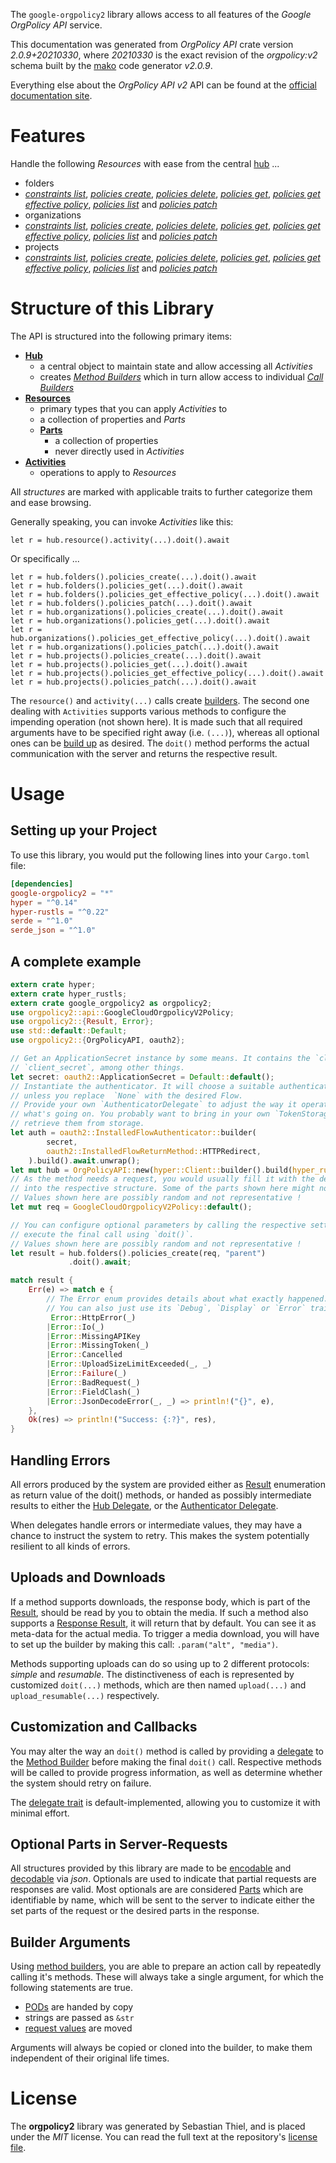 <!---
DO NOT EDIT !
This file was generated automatically from 'src/mako/api/README.md.mako'
DO NOT EDIT !
-->
The `google-orgpolicy2` library allows access to all features of the *Google OrgPolicy API* service.

This documentation was generated from *OrgPolicy API* crate version *2.0.9+20210330*, where *20210330* is the exact revision of the *orgpolicy:v2* schema built by the [mako](http://www.makotemplates.org/) code generator *v2.0.9*.

Everything else about the *OrgPolicy API* *v2* API can be found at the
[official documentation site](https://cloud.google.com/resource-manager/docs/organization-policy/understanding-constraints).
# Features

Handle the following *Resources* with ease from the central [hub](https://docs.rs/google-orgpolicy2/2.0.9+20210330/google_orgpolicy2/OrgPolicyAPI) ... 

* folders
 * [*constraints list*](https://docs.rs/google-orgpolicy2/2.0.9+20210330/google_orgpolicy2/api::FolderConstraintListCall), [*policies create*](https://docs.rs/google-orgpolicy2/2.0.9+20210330/google_orgpolicy2/api::FolderPolicyCreateCall), [*policies delete*](https://docs.rs/google-orgpolicy2/2.0.9+20210330/google_orgpolicy2/api::FolderPolicyDeleteCall), [*policies get*](https://docs.rs/google-orgpolicy2/2.0.9+20210330/google_orgpolicy2/api::FolderPolicyGetCall), [*policies get effective policy*](https://docs.rs/google-orgpolicy2/2.0.9+20210330/google_orgpolicy2/api::FolderPolicyGetEffectivePolicyCall), [*policies list*](https://docs.rs/google-orgpolicy2/2.0.9+20210330/google_orgpolicy2/api::FolderPolicyListCall) and [*policies patch*](https://docs.rs/google-orgpolicy2/2.0.9+20210330/google_orgpolicy2/api::FolderPolicyPatchCall)
* organizations
 * [*constraints list*](https://docs.rs/google-orgpolicy2/2.0.9+20210330/google_orgpolicy2/api::OrganizationConstraintListCall), [*policies create*](https://docs.rs/google-orgpolicy2/2.0.9+20210330/google_orgpolicy2/api::OrganizationPolicyCreateCall), [*policies delete*](https://docs.rs/google-orgpolicy2/2.0.9+20210330/google_orgpolicy2/api::OrganizationPolicyDeleteCall), [*policies get*](https://docs.rs/google-orgpolicy2/2.0.9+20210330/google_orgpolicy2/api::OrganizationPolicyGetCall), [*policies get effective policy*](https://docs.rs/google-orgpolicy2/2.0.9+20210330/google_orgpolicy2/api::OrganizationPolicyGetEffectivePolicyCall), [*policies list*](https://docs.rs/google-orgpolicy2/2.0.9+20210330/google_orgpolicy2/api::OrganizationPolicyListCall) and [*policies patch*](https://docs.rs/google-orgpolicy2/2.0.9+20210330/google_orgpolicy2/api::OrganizationPolicyPatchCall)
* projects
 * [*constraints list*](https://docs.rs/google-orgpolicy2/2.0.9+20210330/google_orgpolicy2/api::ProjectConstraintListCall), [*policies create*](https://docs.rs/google-orgpolicy2/2.0.9+20210330/google_orgpolicy2/api::ProjectPolicyCreateCall), [*policies delete*](https://docs.rs/google-orgpolicy2/2.0.9+20210330/google_orgpolicy2/api::ProjectPolicyDeleteCall), [*policies get*](https://docs.rs/google-orgpolicy2/2.0.9+20210330/google_orgpolicy2/api::ProjectPolicyGetCall), [*policies get effective policy*](https://docs.rs/google-orgpolicy2/2.0.9+20210330/google_orgpolicy2/api::ProjectPolicyGetEffectivePolicyCall), [*policies list*](https://docs.rs/google-orgpolicy2/2.0.9+20210330/google_orgpolicy2/api::ProjectPolicyListCall) and [*policies patch*](https://docs.rs/google-orgpolicy2/2.0.9+20210330/google_orgpolicy2/api::ProjectPolicyPatchCall)




# Structure of this Library

The API is structured into the following primary items:

* **[Hub](https://docs.rs/google-orgpolicy2/2.0.9+20210330/google_orgpolicy2/OrgPolicyAPI)**
    * a central object to maintain state and allow accessing all *Activities*
    * creates [*Method Builders*](https://docs.rs/google-orgpolicy2/2.0.9+20210330/google_orgpolicy2/client::MethodsBuilder) which in turn
      allow access to individual [*Call Builders*](https://docs.rs/google-orgpolicy2/2.0.9+20210330/google_orgpolicy2/client::CallBuilder)
* **[Resources](https://docs.rs/google-orgpolicy2/2.0.9+20210330/google_orgpolicy2/client::Resource)**
    * primary types that you can apply *Activities* to
    * a collection of properties and *Parts*
    * **[Parts](https://docs.rs/google-orgpolicy2/2.0.9+20210330/google_orgpolicy2/client::Part)**
        * a collection of properties
        * never directly used in *Activities*
* **[Activities](https://docs.rs/google-orgpolicy2/2.0.9+20210330/google_orgpolicy2/client::CallBuilder)**
    * operations to apply to *Resources*

All *structures* are marked with applicable traits to further categorize them and ease browsing.

Generally speaking, you can invoke *Activities* like this:

```Rust,ignore
let r = hub.resource().activity(...).doit().await
```

Or specifically ...

```ignore
let r = hub.folders().policies_create(...).doit().await
let r = hub.folders().policies_get(...).doit().await
let r = hub.folders().policies_get_effective_policy(...).doit().await
let r = hub.folders().policies_patch(...).doit().await
let r = hub.organizations().policies_create(...).doit().await
let r = hub.organizations().policies_get(...).doit().await
let r = hub.organizations().policies_get_effective_policy(...).doit().await
let r = hub.organizations().policies_patch(...).doit().await
let r = hub.projects().policies_create(...).doit().await
let r = hub.projects().policies_get(...).doit().await
let r = hub.projects().policies_get_effective_policy(...).doit().await
let r = hub.projects().policies_patch(...).doit().await
```

The `resource()` and `activity(...)` calls create [builders][builder-pattern]. The second one dealing with `Activities` 
supports various methods to configure the impending operation (not shown here). It is made such that all required arguments have to be 
specified right away (i.e. `(...)`), whereas all optional ones can be [build up][builder-pattern] as desired.
The `doit()` method performs the actual communication with the server and returns the respective result.

# Usage

## Setting up your Project

To use this library, you would put the following lines into your `Cargo.toml` file:

```toml
[dependencies]
google-orgpolicy2 = "*"
hyper = "^0.14"
hyper-rustls = "^0.22"
serde = "^1.0"
serde_json = "^1.0"
```

## A complete example

```Rust
extern crate hyper;
extern crate hyper_rustls;
extern crate google_orgpolicy2 as orgpolicy2;
use orgpolicy2::api::GoogleCloudOrgpolicyV2Policy;
use orgpolicy2::{Result, Error};
use std::default::Default;
use orgpolicy2::{OrgPolicyAPI, oauth2};

// Get an ApplicationSecret instance by some means. It contains the `client_id` and 
// `client_secret`, among other things.
let secret: oauth2::ApplicationSecret = Default::default();
// Instantiate the authenticator. It will choose a suitable authentication flow for you, 
// unless you replace  `None` with the desired Flow.
// Provide your own `AuthenticatorDelegate` to adjust the way it operates and get feedback about 
// what's going on. You probably want to bring in your own `TokenStorage` to persist tokens and
// retrieve them from storage.
let auth = oauth2::InstalledFlowAuthenticator::builder(
        secret,
        oauth2::InstalledFlowReturnMethod::HTTPRedirect,
    ).build().await.unwrap();
let mut hub = OrgPolicyAPI::new(hyper::Client::builder().build(hyper_rustls::HttpsConnector::with_native_roots()), auth);
// As the method needs a request, you would usually fill it with the desired information
// into the respective structure. Some of the parts shown here might not be applicable !
// Values shown here are possibly random and not representative !
let mut req = GoogleCloudOrgpolicyV2Policy::default();

// You can configure optional parameters by calling the respective setters at will, and
// execute the final call using `doit()`.
// Values shown here are possibly random and not representative !
let result = hub.folders().policies_create(req, "parent")
             .doit().await;

match result {
    Err(e) => match e {
        // The Error enum provides details about what exactly happened.
        // You can also just use its `Debug`, `Display` or `Error` traits
         Error::HttpError(_)
        |Error::Io(_)
        |Error::MissingAPIKey
        |Error::MissingToken(_)
        |Error::Cancelled
        |Error::UploadSizeLimitExceeded(_, _)
        |Error::Failure(_)
        |Error::BadRequest(_)
        |Error::FieldClash(_)
        |Error::JsonDecodeError(_, _) => println!("{}", e),
    },
    Ok(res) => println!("Success: {:?}", res),
}

```
## Handling Errors

All errors produced by the system are provided either as [Result](https://docs.rs/google-orgpolicy2/2.0.9+20210330/google_orgpolicy2/client::Result) enumeration as return value of
the doit() methods, or handed as possibly intermediate results to either the 
[Hub Delegate](https://docs.rs/google-orgpolicy2/2.0.9+20210330/google_orgpolicy2/client::Delegate), or the [Authenticator Delegate](https://docs.rs/yup-oauth2/*/yup_oauth2/trait.AuthenticatorDelegate.html).

When delegates handle errors or intermediate values, they may have a chance to instruct the system to retry. This 
makes the system potentially resilient to all kinds of errors.

## Uploads and Downloads
If a method supports downloads, the response body, which is part of the [Result](https://docs.rs/google-orgpolicy2/2.0.9+20210330/google_orgpolicy2/client::Result), should be
read by you to obtain the media.
If such a method also supports a [Response Result](https://docs.rs/google-orgpolicy2/2.0.9+20210330/google_orgpolicy2/client::ResponseResult), it will return that by default.
You can see it as meta-data for the actual media. To trigger a media download, you will have to set up the builder by making
this call: `.param("alt", "media")`.

Methods supporting uploads can do so using up to 2 different protocols: 
*simple* and *resumable*. The distinctiveness of each is represented by customized 
`doit(...)` methods, which are then named `upload(...)` and `upload_resumable(...)` respectively.

## Customization and Callbacks

You may alter the way an `doit()` method is called by providing a [delegate](https://docs.rs/google-orgpolicy2/2.0.9+20210330/google_orgpolicy2/client::Delegate) to the 
[Method Builder](https://docs.rs/google-orgpolicy2/2.0.9+20210330/google_orgpolicy2/client::CallBuilder) before making the final `doit()` call. 
Respective methods will be called to provide progress information, as well as determine whether the system should 
retry on failure.

The [delegate trait](https://docs.rs/google-orgpolicy2/2.0.9+20210330/google_orgpolicy2/client::Delegate) is default-implemented, allowing you to customize it with minimal effort.

## Optional Parts in Server-Requests

All structures provided by this library are made to be [encodable](https://docs.rs/google-orgpolicy2/2.0.9+20210330/google_orgpolicy2/client::RequestValue) and 
[decodable](https://docs.rs/google-orgpolicy2/2.0.9+20210330/google_orgpolicy2/client::ResponseResult) via *json*. Optionals are used to indicate that partial requests are responses 
are valid.
Most optionals are are considered [Parts](https://docs.rs/google-orgpolicy2/2.0.9+20210330/google_orgpolicy2/client::Part) which are identifiable by name, which will be sent to 
the server to indicate either the set parts of the request or the desired parts in the response.

## Builder Arguments

Using [method builders](https://docs.rs/google-orgpolicy2/2.0.9+20210330/google_orgpolicy2/client::CallBuilder), you are able to prepare an action call by repeatedly calling it's methods.
These will always take a single argument, for which the following statements are true.

* [PODs][wiki-pod] are handed by copy
* strings are passed as `&str`
* [request values](https://docs.rs/google-orgpolicy2/2.0.9+20210330/google_orgpolicy2/client::RequestValue) are moved

Arguments will always be copied or cloned into the builder, to make them independent of their original life times.

[wiki-pod]: http://en.wikipedia.org/wiki/Plain_old_data_structure
[builder-pattern]: http://en.wikipedia.org/wiki/Builder_pattern
[google-go-api]: https://github.com/google/google-api-go-client

# License
The **orgpolicy2** library was generated by Sebastian Thiel, and is placed 
under the *MIT* license.
You can read the full text at the repository's [license file][repo-license].

[repo-license]: https://github.com/Byron/google-apis-rsblob/main/LICENSE.md
